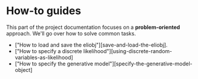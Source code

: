 # How-to guides

This part of the project documentation
focuses on a **problem-oriented** approach.
We'll go over how to solve common tasks.

- ["How to load and save the eliobj"][save-and-load-the-eliobj].
- ["How to specify a discrete likelihood"][using-discrete-random-variables-as-likelihood]
- ["How to specify the generative model"][specify-the-generative-model-object]
